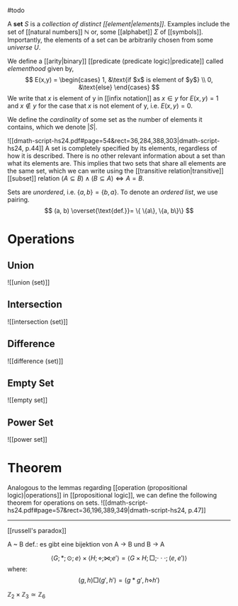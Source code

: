 #todo 

A **set** $S$ is a *collection of distinct [[element|elements]]*. Examples include the set of [[natural numbers]] $\mathbb N$ or, some [[alphabet]] $\Sigma$ of [[symbols]]. Importantly, the elements of a set can be arbitrarily chosen from some *universe* $U$.

We define a [[arity|binary]] [[predicate (predicate logic)|predicate]] called *elementhood* given by,
$$
E(x,y) = \begin{cases}
1, &\text{if $x$ is element of $y$} \\
0, &\text{else}
\end{cases}
$$
We write that $x$ is element of y in [[infix notation]] as $x \in y$ for $E(x,y)=1$ and $x \not\in y$ for the case that $x$ is not element of y, i.e. $E(x,y)=0$.

We define the *cardinality* of some set as the number of elements it contains, which we denote $|S|$.

![[dmath-script-hs24.pdf#page=54&rect=36,284,388,303|dmath-script-hs24, p.44]]
A set is completely specified by its elements, regardless of how it is described. There is no other relevant information about a set than what its elements are. This implies that two sets that share all elements are the same set, which we can write using the [[transitive relation|transitive]] [[subset]] relation $(A \subseteq B) \wedge (B \subseteq A) \iff A=B$.

Sets are *unordered*, i.e. $\{a, b\} = \{b, a\}$. To denote an *ordered list*, we use pairing.
$$
(a, b) \overset{\text{def.}}= \{ \{a\}, \{a, b\}\}
$$

# Operations
## Union
![[union (set)]]

## Intersection
![[intersection (set)]]

## Difference
![[difference (set)]]

## Empty Set
![[empty set]]

## Power Set
![[power set]]

# Theorem

Analogous to the lemmas regarding [[operation (propositional logic)|operations]] in [[propositional logic]], we can define the following theorem for operations on sets.
![[dmath-script-hs24.pdf#page=57&rect=36,196,389,349|dmath-script-hs24, p.47]]








___


[[russell's paradox]]



A ~ B def.: es gibt eine bijektion von A $\rightarrow$ B und B $\rightarrow$ A 


$$\langle G ; *;\odot ;e \rangle \times \langle H;\diamond ;\bowtie ;e'\rangle = \langle G\times H; \Box;\cdot\cdot\cdot; (e,e') \rangle$$
where: 
$$(g,\,h) \Box (g',\,h') = (g*g', h\diamond h')$$

$\mathbb{Z}_2\times \mathbb{Z}_3\simeq\mathbb{Z}_6$
